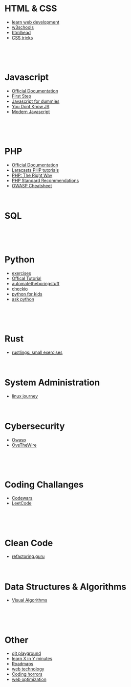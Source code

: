# HTML & CSS
- [learn web development](https://developer.mozilla.org/en-US/docs/Learn)
- [w3schools](https://www.w3schools.com/)
- [htmlhead](https://htmlhead.dev/)
- [CSS tricks](https://css-tricks.com/)
<br>
<br>
<br>

# Javascript
- [Official Documentation](https://developer.mozilla.org/en-US/docs/Web/JavaScript)
- [First Step](https://developer.mozilla.org/en-US/docs/Learn/JavaScript/First_steps)
- [Javascript for dummies](https://www.digitalocean.com/community/tutorials/javascript-promises-for-dummies)
- [You Dont Know JS](https://github.com/getify/You-Dont-Know-JS)
- [Modern Javascript](https://javascript.info/)
<br>
<br>
<br>

# PHP

- [Official Documentation](https://secure.php.net/manual/en)
- [Laracasts PHP tutorials](http://laracasts.com)
- [PHP: The Right Way](https://phptherightway.com)
- [PHP Standard Recommendations](https://www.php-fig.org/psr)
- [OWASP Cheatsheet](https://cheatsheetseries.owas.org)
  <br>
  <br>
  <br>

# SQL

<br>
<br>
<br>

# Python
- [exercises](https://www.practicepython.org/)
- [Offical Tutorial](https://docs.python.org/3.9/tutorial/)
- [automatetheboringstuff](https://automatetheboringstuff.com/)
- [checkio](https://checkio.org/)
- [python for kids](https://jasonrbriggs.com/python-for-kids/index.html)
- [ask python](https://www.askpython.com/)
<br>
<br>
<br>

# Rust

- [rustlings: small exercises](https://github.com/rust-lang/rustlings)
  <br>
  <br>
  <br>

# System Administration

- [linux journey](https://linuxjourney.com/)
  <br>
  <br>
  <br>


# Cybersecurity
- [Owasp](https://owasp.org/)
- [OveTheWire](https://overthewire.org/wargames/)

<br>
<br>
<br>

# Coding Challanges
- [Codewars](https://www.codewars.com/dashboard)
- [LeetCode](https://leetcode.com/)
<br>
<br>
<br>

# Clean Code

- [refactoring.guru](https://refactoring.guru)
  <br>
  <br>
  <br>

# Data Structures & Algorithms
- [Visual Algorithms](https://visualgo.net/en)
<br>
<br>
<br>

# Other

- [git playground](https://learngitbranching.js.org)
- [learn X in Y minutes](https://learnxinyminutes.com/)
- [Roadmaps](https://roadmap.sh/)
- [web technology](https://developer.mozilla.org/en-US/docs/Web)
- [Coding horrors](https://blog.codinghorror.com/understanding-model-view-controller/)
- [web optimization](https://web.dev/fast/#optimize-your-javascript)
